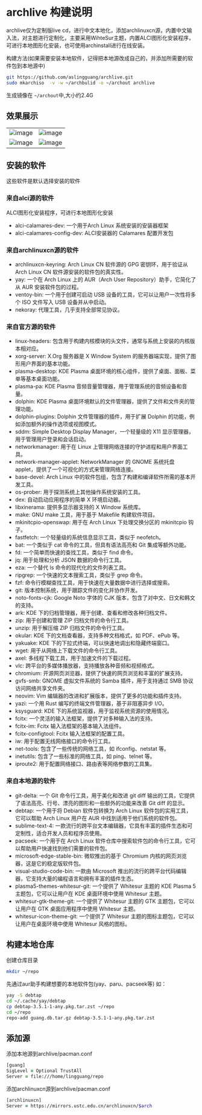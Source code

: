 # archlive 构建说明

archlive仅为定制版live cd，进行中文本地化，添加archlinuxcn源，内置中文输入法，对主题进行定制化，主要采用WihteSur主题，内置ALCI图形化安装程序，可进行本地图形化安装，也可使用archinstall进行在线安装。

构建方法(如果需要安装本地软件，记得把本地源改成自己的，并添加所需要的软件包到本地源中)
```zsh
git https://github.com/aslingguang/archlive.git
sudo mkarchiso  -v -w ~/archbulid -o ~/archout archlive
```
生成镜像在 `~/archout`中,大小约2.4G

## 效果展示
|                                            |                                            |
|--------------------------------------------|--------------------------------------------|
|![image](https://github.com/aslingguang/archlive/assets/154639966/a97102c0-8c0d-4a20-b0ac-c6c2cd0d70e6)|![image](https://github.com/aslingguang/archlive/assets/154639966/932a407d-4a8a-4444-8b27-c0bad4712228)|
|![image](https://github.com/aslingguang/archlive/assets/154639966/2c6684be-048c-43e4-b94b-406f601d76ca)|![image](https://github.com/aslingguang/archlive/assets/154639966/080263cd-3a8c-4a4f-8050-a62b7c9f380f)|



## 安装的软件

这些软件是默认选择安装的软件

### 来自alci源的软件

ALCI图形化安装程序，可进行本地图形化安装


- alci-calamares-dev: 一个用于Arch Linux 系统安装的安装器框架
- alci-calamares-config-dev: ALCI安装器的 Calamares 配置开发包


### 来自archlinuxcn源的软件


- archlinuxcn-keyring:  Arch Linux CN 软件源的 GPG 密钥环，用于验证从 Arch Linux CN 软件源安装的软件包的真实性。
- yay: 一个在 Arch Linux 上的 AUR（Arch User Repository）助手，它简化了从 AUR 安装软件包的过程。
- ventoy-bin: 一个用于创建可启动 USB 设备的工具，它可以让用户一次性将多个 ISO 文件写入 USB 设备并从中启动。
- nekoray: 代理工具，几乎支持全部常见协议。


### 来自官方源的软件

- linux-headers: 包含用于构建内核模块的头文件，通常与系统上安装的内核版本相对应。
- xorg-server: X.Org 服务器是 X Window System 的服务器端实现，提供了图形用户界面的基本功能。
- plasma-desktop: KDE Plasma 桌面环境的核心组件，提供了桌面、面板、菜单等基本桌面功能。
- plasma-pa: KDE Plasma 音频音量管理器，用于管理系统的音频设备和音量。
- dolphin: KDE Plasma 桌面环境默认的文件管理器，提供了文件和文件夹的管理功能。
- dolphin-plugins: Dolphin 文件管理器的插件，用于扩展 Dolphin 的功能，例如添加额外的操作选项或视图模式。
- sddm: Simple Desktop Display Manager，一个轻量级的 X11 显示管理器，用于管理用户登录和会话启动。
- networkmanager: 用于在 Linux 上管理网络连接的守护进程和用户界面工具。
- network-manager-applet: NetworkManager 的 GNOME 系统托盘 applet，提供了一个可视化的方式来管理网络连接。
- base-devel: Arch Linux 中的软件包组，包含了构建和编译软件所需的基本开发工具。
- os-prober: 用于探测系统上其他操作系统安装的工具。
- dex: 自动启动应用程序的简单 X 环境启动器。
- libxinerama: 提供多显示器支持的 X Window 系统库。
- make: GNU make 工具，用于基于 Makefile 构建软件项目。
- mkinitcpio-openswap: 用于在 Arch Linux 下处理交换分区的 mkinitcpio 钩子。
- fastfetch: 一个轻量级的系统信息显示工具，类似于 neofetch。
- bat: 一个类似于 cat 命令的工具，但具有语法高亮和 Git 集成等额外功能。
- fd: 一个简单而快速的查找工具，类似于 find 命令。
- jq: 用于处理和分析 JSON 数据的命令行工具。
- eza: 一个替代 ls 命令的现代化的文件列表工具。
- ripgrep: 一个快速的文本搜索工具，类似于 grep 命令。
- fzf: 命令行模糊查找工具，用于快速在大量数据中进行选择或搜索。
- git: 版本控制系统，用于跟踪文件的变化并协作开发。
- noto-fonts-cjk: Google Noto 字体的 CJK 版本，包含了对中文、日文和韩文的支持。
- ark: KDE 下的归档管理器，用于创建、查看和修改各种归档文件。
- zip: 用于创建和管理 ZIP 归档文件的命令行工具。
- unzip: 用于解压缩 ZIP 归档文件的命令行工具。
- okular: KDE 下的文档查看器，支持多种文档格式，如 PDF、ePub 等。
- yakuake: KDE 下的下拉式终端，可以快速地调出和隐藏终端窗口。
- wget: 用于从网络上下载文件的命令行工具。
- axel: 多线程下载工具，用于加速文件的下载过程。
- vlc: 跨平台的多媒体播放器，支持播放各种音频和视频格式。
- chromium: 开源网页浏览器，提供了快速的网页浏览和丰富的扩展支持。
- gvfs-smb: GNOME 虚拟文件系统的 Samba 插件，用于支持通过 SMB 协议访问网络共享文件夹。
- neovim: Vim 编辑器的改进和扩展版本，提供了更多的功能和插件支持。
- yazi: 一个用 Rust 编写的终端文件管理器，基于非阻塞异步 I/O。
- ksysguard: KDE 下的系统监视器，用于监视系统资源的使用情况。
- fcitx: 一个灵活的输入法框架，提供了对多种输入法的支持。
- fcitx-im: Fcitx 输入法框架的基本输入法组件。
- fcitx-configtool: Fcitx 输入法框架的配置工具。
- iw: 用于配置无线网络接口的命令行工具。
- net-tools: 包含了一些传统的网络工具，如 ifconfig、netstat 等。
- inetutils: 包含了一些标准的网络工具，如 ping、telnet 等。
- iproute2: 用于配置网络接口、路由表等网络参数的工具集。


### 来自本地源的软件

- git-delta: 一个 Git 命令行工具，用于美化和改进 git diff 输出的工具，它提供了语法高亮、行号、漂亮的图形和一些额外的功能来改善 Git diff 的显示。
- debtap: 一个用于将 Debian 软件包转换为 Arch Linux 软件包的实用工具，它可以帮助 Arch Linux 用户在 AUR 中找到适用于他们系统的软件包。
- sublime-text-4: 一款流行的跨平台文本编辑器，它具有丰富的插件生态和可定制性，适合开发人员和程序员使用。
- pacseek: 一个用于在 Arch Linux 软件仓库中搜索软件包的命令行工具，它可以帮助用户快速找到他们需要的软件包。
- microsoft-edge-stable-bin: 微软推出的基于 Chromium 内核的网页浏览器，这是它的稳定版软件包。
- visual-studio-code-bin: 一款由 Microsoft 推出的流行的跨平台代码编辑器，它支持大量的编程语言和拥有丰富的插件生态。
- plasma5-themes-whitesur-git: 一个提供了 Whitesur 主题的 KDE Plasma 5 主题包，它可以让用户在 KDE 桌面环境中使用 Whitesur 主题。
- whitesur-gtk-theme-git: 一个提供了 Whitesur 主题的 GTK 主题包，它可以让用户在 GTK 桌面应用程序中使用 Whitesur 主题。
- whitesur-icon-theme-git: 一个提供了 Whitesur 主题的图标主题包，它可以让用户在桌面环境中使用 Whitesur 风格的图标。


## 构建本地仓库

创建仓库目录
```zsh
mkdir ~/repo
```

先通过aur助手构建想要的本地软件包(yay、paru、pacseek等)
如：
```zsh
yay -S debtap
cd ~/.cache/yay/debtap
cp debtap-3.5.1-1-any.pkg.tar.zst ~/repo
cd ~/repo
repo-add guang.db.tar.gz debtap-3.5.1-1-any.pkg.tar.zst
```

## 添加源

添加本地源到archlive/pacman.conf
```zsh
[guang]
SigLevel = Optional TrustAll
Server = file:///home/lingguang/repo
```
添加archlinuxcn源到archlive/pacman.conf
```zsh
[archlinuxcn]
Server = https://mirrors.ustc.edu.cn/archlinuxcn/$arch
```


